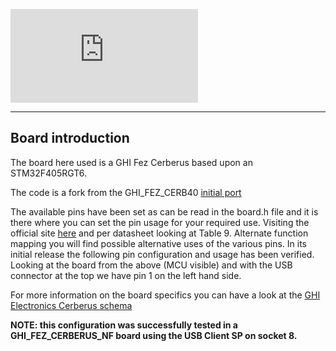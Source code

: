 ![GHI FEZ CERBERUS](https://docs.ghielectronics.com/hardware/gadgeteer/fez-cerberus.html)

-----

## Board introduction ##

The board here used is a GHI Fez Cerberus based upon an STM32F405RGT6.  

The code is a fork from the GHI_FEZ_CERB40 [initial port](https://github.com/nanoframework/nf-Community-Targets/tree/master/ChibiOS/GHI_FEZ_CERB40_NF)  

The available pins have been set as can be read in the board.h file and it is there where you can set the pin usage for your required use. Visiting the official site [here](http://www.st.com/content/st_com/en/products/microcontrollers/stm32-32-bit-arm-cortex-mcus/stm32-high-performance-mcus/stm32f4-series/stm32f405-415/stm32f405rg.html) and per datasheet looking at Table 9. Alternate function mapping you will find possible alternative uses of the various pins. In its initial release the following pin configuration and usage has been verified. Looking at the board from the above (MCU visible) and with the USB connector at the top we have pin 1 on the left hand side.

For more information on the board specifics you can have a look at the [GHI Electronics Cerberus schema](http://files.ghielectronics.com/downloads/Schematics/FEZ/FEZ%20Cerberus%20Rev%201.4%20Schematic.pdf)

**NOTE: this configuration was successfully tested in a GHI_FEZ_CERBERUS_NF board using the USB Client SP on socket 8.**
